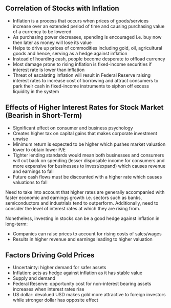 ## Correlation of Stocks with Inflation

- Inflation is a process that occurs when prices of goods/services increase over an extended period of time and causing purchasing value of a currency to be lowered
- As purchasing power decreases, spending is encouraged i.e. buy now then later as money will lose its value
- Helps to drive up prices of commodities including gold, oil, agricultural goods and hence, serving as a hedge against inflation
- Instead of hoarding cash, people become desperate to offload currency
- Most damage prone to rising inflation is fixed-income securities if interest rate is lower than inflation
- Threat of escalating inflation will result in Federal Reserve raising interest rates to increase cost of borrowing and attract consumers to park their cash in fixed-income instruments to siphon off excess liquidity in the system

## Effects of Higher Interest Rates for Stock Market (Bearish in Short-Term)

- Significant effect on consumer and business psychology
- Creates higher tax on capital gains that makes corporate investment unwise
- Minimum return is expected to be higher which pushes market valuation lower to obtain lower P/E
- Tighter lending standards would mean both businesses and consumers will cut back on spending (lesser disposable income for consumers and more expensive for businesses to invest/expand) which causes revenue and earnings to fall
- Future cash flows must be discounted with a higher rate which causes valuations to fall

Need to take into account that higher rates are generally accompanied with faster economic and earnings growth i.e. sectors such as banks, semiconductors and industrials tend to outperform. Additionally, need to consider the level of interest rates at which they are rising from.

Nonetheless, investing in stocks can be a good hedge against inflation in long-term:

- Companies can raise prices to account for rising costs of sales/wages
- Results in higher revenue and earnings leading to higher valuation

## Factors Driving Gold Prices

- Uncertainty: higher demand for safer assets
- Inflation: acts as hedge against inflation as it has stable value
- Supply and demand
- Federal Reserve: opportunity cost for non-interest bearing assets increases when interest rates rise
- US dollar: devalued USD makes gold more attractive to foreign investors while stronger dollar has opposite effect
